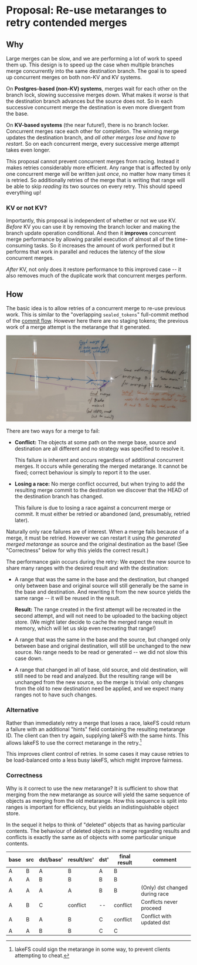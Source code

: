# Proposal: Re-use metaranges to retry contended merges

## Why

Large merges can be slow, and we are performing a lot of work to speed them
up.  This design is to speed up the case when multiple branches merge
concurrently into the same destination branch.  The goal is to speed up
concurrent merges on both non-KV and KV systems.

On **Postgres-based (non-KV) systems**, merges wait for each other on the
branch lock, slowing successive merges down.  What makes it _worse_ is that
the destination branch advances but the source does not.  So in each
successive concurrent merge the destination is even more divergent from the
base.

On **KV-based systems** (the near future!), there is no branch locker.
Concurrent merges race each other for completion.  The winning merge updates
the destination branch, and _all other merges lose and have to restart_.  So
on each concurrent merge, every successive merge attempt takes even longer.

This proposal cannot prevent concurrent merges from racing.  Instead it
makes retries considerably more efficient.  Any range that is affected by
only one concurrent merge will be written just _once_, no matter how many
times it is retried.  So additionally retries of the merge that is writing
that range will be able to skip _reading_ its two sources on every retry.
This should speed everything up!

### KV or not KV?

Importantly, this proposal is independent of whether or not we use KV.
_Before_ KV you can use it by removing the branch locker and making the
branch update operation conditional.  And then it **improves** concurrent
merge performance by allowing parallel execution of almost all of the
time-consuming tasks.  So it increases the amount of work performed but it
performs that work in parallel and reduces the latency of the slow
concurrent merges.

_After_ KV, not only does it restore performance to this improved case -- it
also removes much of the duplicate work that concurrent merges perform.

## How

The basic idea is to allow retries of a concurrent merge to re-use previous
work.  This is similar to the "overlapping `sealed_tokens`" full-commit
method of the [commit flow][commit_flow].  However here there are no staging
tokens; the previous work of a merge attempt is the metarange that it
generated.

![Branches A and B diverge from branch main.  Merge A and B into main concurrently.  A succeeds in merging and bumps HEAD of main.  B succeeds in merging and generates a metarange, but now it cannot bump HEAD of main.  Now try again to merge, but _use the newly-generated merged metarange instead of the HEAD of B.](./diagram.jpg)

There are two ways for a merge to fail:
* **Conflict:** The objects at some path on the merge base, source and
  destination are all different and no strategy was specified to resolve it.

  This failure is inherent and occurs regardless of additional concurrent
  merges.  It occurs while generating the merged metarange.  It cannot be
  fixed; correct behaviour is simply to report it to the user.
* **Losing a race:** No merge conflict occurred, but when trying to add the
  resulting merge commit to the destination we discover that the HEAD of the
  destination branch has changed.

  This failure is due to losing a race against a concurrent merge or commit.
  It must either be retried or abandoned (and, presumably, retried later).

Naturally only race failures are of interest.  When a merge fails because of
a merge, it must be retried.  However we can restart it using _the generated
merged metarange_ as source and the original destination as the base!  (See
"Correctness" below for why this yields the correct result.)

The performance gain occurs during the retry: We expect the new source to
share many ranges with the desired result and with the destination:

* A range that was the same in the base and the destination, but changed
  only between base and original source will still generally be the same in
  the base and destination.  And rewriting it from the new source yields the
  same range -- it will be reused in the result.

  **Result:** The range created in the first attempt will be recreated in
  the second attempt, and will not need to be uploaded to the backing object
  store.  (We might later decide to cache the merged range result in memory,
  which will let us skip even recreating that range!)
* A range that was the same in the base and the source, but changed only
  between base and original destination, will still be unchanged to the new
  source.  No range needs to be read or generated -- we did not slow this
  case down.
* A range that changed in all of base, old source, and old destination, will
  still need to be read and analyzed.  But the resulting range will be
  unchanged from the new source, so the merge is trivial: only changes from
  the old to new destination need be applied, and we expect many ranges not
  to have such changes.

### Alternative

Rather than immediately retry a merge that loses a race, lakeFS could return
a failure with an additional "hints" field containing the resulting
metarange ID.  The client can then try again, supplying lakeFS with the same
hints.  This allows lakeFS to use the correct metarange in the retry.[^1]

This improves client control of retries.  In some cases it may cause retries
to be load-balanced onto a less busy lakeFS, which might improve fairness.

### Correctness

Why is it correct to use the new metarange?  It is sufficient to show that
merging from the new metarange as source will yield the same sequence of
objects as merging from the old metarange.  How this sequence is split into
ranges is important for efficiency, but yields an indistinguishable object
store.

In the sequel it helps to think of "deleted" objects that as having
particular contents.  The behaviour of deleted objects in a merge regarding
results and conflicts is exactly the same as of objects with some particular
unique contents.

| base | src | dst/base' | result/src' | dst' | final result | comment                        |
|------|-----|-----------|-------------|------|--------------|--------------------------------|
| A    | B   | A         | B           | A    | B            |                                |
| A    | A   | B         | B           | B    | B            |                                |
| A    | A   | A         | A           | B    | B            | (Only) dst changed during race |
| A    | B   | C         | conflict    | --   | conflict     | Conflicts never proceed        |
| A    | B   | A         | B           | C    | conflict     | Conflict with updated dst      |
| A    | A   | B         | B           | C    | C            |                                |


[commit_flow]:  ../../accepted/metadata_kv/index.md#committer-flow

[^1]: lakeFS could sign the metarange in some way, to prevent clients
    attempting to cheat.
